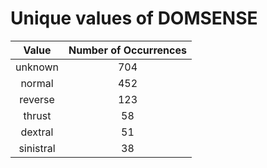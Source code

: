 
Unique values of DOMSENSE
=========================

|Value|Number of Occurrences|
| :---: | :---: |
|unknown|704|
|normal|452|
|reverse|123|
|thrust|58|
|dextral|51|
|sinistral|38|

